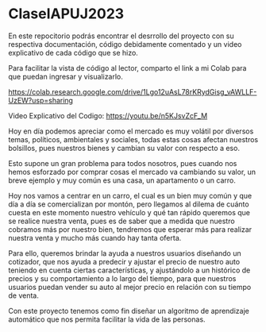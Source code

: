 # ClaseIAPUJ2023
En este repocitorio podrás encontrar el desrrollo del proyecto con su respectiva documentación, código 
debidamente comentado y un video explicativo de cada código que se hizo.

Para facilitar la vista de código al lector, comparto el link a mi Colab para que puedan ingresar y visualizarlo.  

https://colab.research.google.com/drive/1Lgo12uAsL78rKRydGisg_vAWLLF-UzEW?usp=sharing

Video Explicativo del Codigo:
https://youtu.be/n5KJsvZcF_M



Hoy en día podemos apreciar como el mercado es muy volátil por diversos temas, políticos, ambientales y sociales, todas estas cosas afectan nuestros bolsillos, pues nuestros bienes y cambian su valor con respecto a eso.

Esto supone un gran problema para todos nosotros, pues cuando nos hemos esforzado por comprar cosas el mercado va cambiando su valor, un breve ejemplo y muy común es una casa, un apartamento o un carro.

Hoy nos vamos a centrar en un carro, el cual es un bien muy común y que día a día se comercializan por montón, pero llegamos al dilema de cuánto cuesta en este momento nuestro vehículo y qué tan rápido queremos que se realice nuestra venta, pues es de saber que a medida que nuestro cobramos más por nuestro bien, tendremos que esperar más para realizar nuestra venta y mucho más cuando hay tanta oferta.

Para ello, queremos brindar la ayuda a nuestros usuarios diseñando un cotizador, que nos ayuda a predecir y ajustar el precio de nuestro auto teniendo en cuenta ciertas características, y ajustándolo a un histórico de precios y su comportamiento a lo largo del tiempo, para que nuestros usuarios puedan vender su auto al mejor precio en relación con su tiempo de venta.

Con este proyecto tenemos como fin diseñar un algoritmo de aprendizaje automático que nos permita facilitar la vida de las personas.
